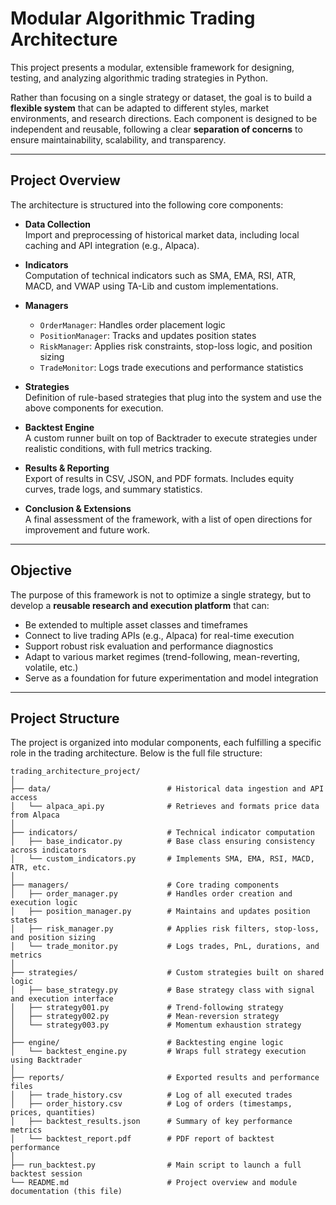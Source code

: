 # Modular Algorithmic Trading Architecture

This project presents a modular, extensible framework for designing, testing, and analyzing algorithmic trading strategies in Python.

Rather than focusing on a single strategy or dataset, the goal is to build a **flexible system** that can be adapted to different styles, market environments, and research directions. Each component is designed to be independent and reusable, following a clear **separation of concerns** to ensure maintainability, scalability, and transparency.

---

## Project Overview

The architecture is structured into the following core components:

- **Data Collection**  
  Import and preprocessing of historical market data, including local caching and API integration (e.g., Alpaca).

- **Indicators**  
  Computation of technical indicators such as SMA, EMA, RSI, ATR, MACD, and VWAP using TA-Lib and custom implementations.

- **Managers**
  - `OrderManager`: Handles order placement logic
  - `PositionManager`: Tracks and updates position states
  - `RiskManager`: Applies risk constraints, stop-loss logic, and position sizing
  - `TradeMonitor`: Logs trade executions and performance statistics

- **Strategies**  
  Definition of rule-based strategies that plug into the system and use the above components for execution.

- **Backtest Engine**  
  A custom runner built on top of Backtrader to execute strategies under realistic conditions, with full metrics tracking.

- **Results & Reporting**  
  Export of results in CSV, JSON, and PDF formats. Includes equity curves, trade logs, and summary statistics.

- **Conclusion & Extensions**  
  A final assessment of the framework, with a list of open directions for improvement and future work.

---

## Objective

The purpose of this framework is not to optimize a single strategy, but to develop a **reusable research and execution platform** that can:

- Be extended to multiple asset classes and timeframes  
- Connect to live trading APIs (e.g., Alpaca) for real-time execution  
- Support robust risk evaluation and performance diagnostics  
- Adapt to various market regimes (trend-following, mean-reverting, volatile, etc.)  
- Serve as a foundation for future experimentation and model integration

---

## Project Structure

The project is organized into modular components, each fulfilling a specific role in the trading architecture. Below is the full file structure:

```text
trading_architecture_project/
│
├── data/                          # Historical data ingestion and API access
│   └── alpaca_api.py              # Retrieves and formats price data from Alpaca
│
├── indicators/                    # Technical indicator computation
│   ├── base_indicator.py          # Base class ensuring consistency across indicators
│   └── custom_indicators.py       # Implements SMA, EMA, RSI, MACD, ATR, etc.
│
├── managers/                      # Core trading components
│   ├── order_manager.py           # Handles order creation and execution logic
│   ├── position_manager.py        # Maintains and updates position states
│   ├── risk_manager.py            # Applies risk filters, stop-loss, and position sizing
│   └── trade_monitor.py           # Logs trades, PnL, durations, and metrics
│
├── strategies/                    # Custom strategies built on shared logic
│   ├── base_strategy.py           # Base strategy class with signal and execution interface
│   ├── strategy001.py             # Trend-following strategy
│   ├── strategy002.py             # Mean-reversion strategy
│   └── strategy003.py             # Momentum exhaustion strategy
│
├── engine/                        # Backtesting engine logic
│   └── backtest_engine.py         # Wraps full strategy execution using Backtrader
│
├── reports/                       # Exported results and performance files
│   ├── trade_history.csv          # Log of all executed trades
│   ├── order_history.csv          # Log of orders (timestamps, prices, quantities)
│   ├── backtest_results.json      # Summary of key performance metrics
│   └── backtest_report.pdf        # PDF report of backtest performance
│
├── run_backtest.py                # Main script to launch a full backtest session
└── README.md                      # Project overview and module documentation (this file)
